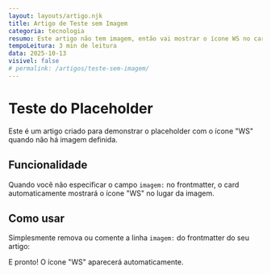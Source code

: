```yaml
---
layout: layouts/artigo.njk
title: Artigo de Teste sem Imagem
categoria: tecnologia
resumo: Este artigo não tem imagem, então vai mostrar o ícone WS no card.
tempoLeitura: 3 min de leitura
data: 2025-10-13
visivel: false
# permalink: /artigos/teste-sem-imagem/
---
```

# Teste do Placeholder

Este é um artigo criado para demonstrar o placeholder com o ícone "WS" quando não há imagem definida.

## Funcionalidade

Quando você não especificar o campo `imagem:` no frontmatter, o card automaticamente mostrará o ícone "WS" no lugar da imagem.

## Como usar

Simplesmente remova ou comente a linha `imagem:` do frontmatter do seu artigo:

 
E pronto! O ícone "WS" aparecerá automaticamente.
